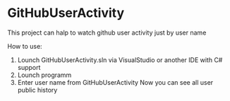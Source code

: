 # GitHubUserActivity

This project can halp to watch github user activity just by user name
 
How to use:
1. Lounch GitHubUserActivity.sln via VisualStudio or another IDE with C# support
2. Lounch programm
3. Enter user name from GitHubUserActivity
Now you can see all user public history